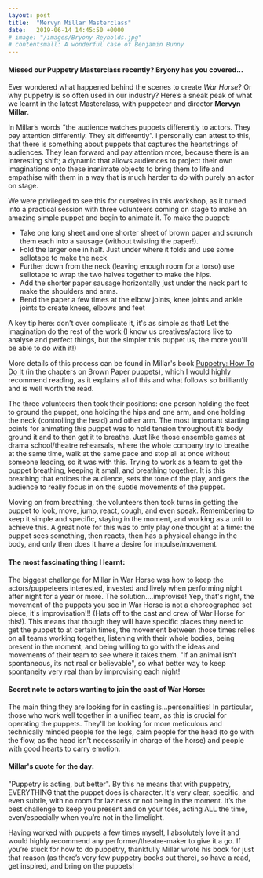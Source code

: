 ```yaml
---
layout: post
title:  "Mervyn Millar Masterclass"
date:   2019-06-14 14:45:50 +0000
# image: "/images/Bryony Reynolds.jpg"
# contentsmall: A wonderful case of Benjamin Bunny
---
```


#### Missed our Puppetry Masterclass recently? Bryony has you covered...
Ever wondered what happened behind the scenes to create _War Horse_? Or why puppetry is so often used in our industry? Here’s a sneak peak of what we learnt in the latest Masterclass, with puppeteer and director **Mervyn Millar**.
 
In Millar’s words “the audience watches puppets differently to actors. They pay attention differently. They sit differently”. I personally can attest to this, that there is something about puppets that captures the heartstrings of audiences. They lean forward and pay attention more, because there is an interesting shift; a dynamic that allows audiences to project their own imaginations onto these inanimate objects to bring them to life and empathise with them in a way that is much harder to do with purely an actor on stage.
 
We were privileged to see this for ourselves in this workshop, as it turned into a practical session with three volunteers coming on stage to make an amazing simple puppet and begin to animate it.
To make the puppet:
* Take one long sheet and one shorter sheet of brown paper and scrunch them each into a sausage (without twisting the paper!).
* Fold the larger one in half. Just under where it folds and use some sellotape to make the neck
* Further down from the neck (leaving enough room for a torso) use sellotape to wrap the two halves together to make the hips.
* Add the shorter paper sausage horizontally just under the neck part to make the shoulders and arms.
* Bend the paper a few times at the elbow joints, knee joints and ankle joints to create knees, elbows and feet
 
A key tip here: don't over complicate it, it's as simple as that! Let the imagination do the rest of the work (I know us creatives/actors like to analyse and perfect things, but the simpler this puppet us, the more you'll be able to do with it!)
 
More details of this process can be found in Millar's book [Puppetry: How To Do It](https://www.nickhernbooks.co.uk/puppetry) (in the chapters on Brown Paper puppets), which I would highly recommend reading, as it explains all of this and what follows so brilliantly and is well worth the read.
 
The three volunteers then took their positions: one person holding the feet to ground the puppet, one holding the hips and one arm, and one holding the neck (controlling the head) and other arm. The most important starting points for animating this puppet was to hold tension throughout it’s body ground it and to then get it to breathe. Just like those ensemble games at drama school/theatre rehearsals, where the whole company try to breathe at the same time, walk at the same pace and stop all at once without someone leading, so it was with this. Trying to work as a team to get the puppet breathing, keeping it small, and breathing together. It is this breathing that entices the audience, sets the tone of the play, and gets the audience to really focus in on the subtle movements of the puppet.
 
Moving on from breathing, the volunteers then took turns in getting the puppet to look, move, jump, react, cough, and even speak. Remembering to keep it simple and specific, staying in the moment, and working as a unit to achieve this. A great note for this was to only play one thought at a time: the puppet sees something, then reacts, then has a physical change in the body, and only then does it have a desire for impulse/movement.
 
#### The most fascinating thing I learnt:
The biggest challenge for Millar in War Horse was how to keep the actors/puppeteers interested, invested and lively when performing night after night for a year or more. The solution....improvise! Yep, that's right, the movement of the puppets you see in War Horse is not a choreographed set piece, it's improvisation!!! (Hats off to the cast and crew of War Horse for this!). This means that though they will have specific places they need to get the puppet to at certain times, the movement between those times relies on all teams working together, listening with their whole bodies, being present in the moment, and being willing to go with the ideas and movements of their team to see where it takes them. "If an animal isn't spontaneous, its not real or believable", so what better way to keep spontaneity very real than by improvising each night!
 
#### Secret note to actors wanting to join the cast of War Horse:
The main thing they are looking for in casting is…personalities! In particular, those who work well together in a unified team, as this is crucial for operating the puppets. They'll be looking for more meticulous and technically minded people for the legs, calm people for the head (to go with the flow, as the head isn't necessarily in charge of the horse) and people with good hearts to carry emotion.
 
#### Millar's quote for the day:
"Puppetry is acting, but better". By this he means that with puppetry, EVERYTHING that the puppet does is character. It's very clear, specific, and even subtle, with no room for laziness or not being in the moment. It’s the best challenge to keep you present and on your toes, acting ALL the time, even/especially when you’re not in the limelight.
 
Having worked with puppets a few times myself, I absolutely love it and would highly recommend any performer/theatre-maker to give it a go. If you’re stuck for how to do puppetry, thankfully Millar wrote his book for just that reason (as there’s very few puppetry books out there), so have a read, get inspired, and bring on the puppets!
